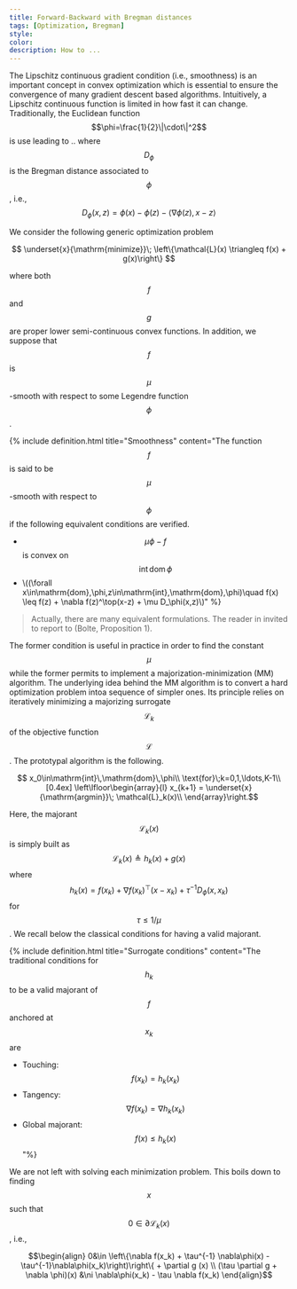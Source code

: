 ```yaml
---
title: Forward-Backward with Bregman distances
tags: [Optimization, Bregman]
style: 
color: 
description: How to ...
---
```



The Lipschitz continuous gradient condition (i.e., smoothness) is an important concept in convex optimization which is essential to ensure the convergence of many gradient descent based algorithms. Intuitively, a Lipschitz continuous function is limited in how fast it can change.
Traditionally, the Euclidean function $$\phi=\frac{1}{2}\|\cdot\|^2$$ is use leading to ..
where $$D_\phi$$ is the Bregman distance associated to $$\phi$$, i.e.,
$$D_\phi(x,z) = \phi(x) - \phi(z) - \langle \nabla\phi(z), x-z\rangle$$



We consider the following generic optimization problem

$$ \underset{x}{\mathrm{minimize}}\; \left\{\mathcal{L}(x) \triangleq f(x) + g(x)\right\} $$

where both $$f$$ and $$g$$ are proper lower semi-continuous convex functions. In addition, we suppose that $$f$$ is $$\mu$$-smooth with respect to some Legendre function $$\phi$$. 


{% include definition.html title="Smoothness" content="The function $$f$$ is said to be $$\mu$$-smooth with respect to $$\phi$$ if the following equivalent conditions are verified.
- $$\mu\phi-f$$ is convex on $$\mathrm{int}\,\mathrm{dom}\,\phi$$
- \\((\forall x\in\mathrm{dom}\,\phi,z\in\mathrm{int}\,\mathrm{dom}\,\phi)\quad f(x) \leq f(z) + \nabla f(z)^\top(x-z) + \mu D_\phi(x,z)\\)" %}

> Actually, there are many equivalent formulations. The reader in invited to report to (Bolte, Proposition 1).


The former condition is useful in practice in order to find the constant $$\mu$$ while the former permits to implement a majorization-minimization (MM) algorithm. The underlying idea behind the MM algorithm is to convert a hard optimization problem intoa sequence of simpler ones. Its principle relies on iteratively minimizing a majorizing surrogate $$\mathcal{L}_k$$ of the objective function $$\mathcal{L}$$. The prototypal algorithm is the following.

$$ x_0\in\mathrm{int}\,\mathrm{dom}\,\phi\\
    \text{for}\;k=0,1,\ldots,K-1\\[0.4ex]
    \left\lfloor\begin{array}{l}
    x_{k+1} = \underset{x}{\mathrm{argmin}}\; \mathcal{L}_k(x)\\
    \end{array}\right.$$


Here, the majorant $$\mathcal{L}_k(x)$$ is simply built as $$\mathcal{L}_k(x)\triangleq h_k(x) + g(x)$$ where $$h_k(x) = f(x_k) + \nabla f(x_k)^\top(x-x_k) + \tau^{-1} D_\phi(x,x_k)$$ for $$\tau\leq 1/\mu$$. We recall below the classical conditions for having a valid majorant. 

{% include definition.html title="Surrogate conditions" content="The traditional conditions for $$h_k$$ to be a valid majorant of $$f$$ anchored at $$x_k$$ are
- Touching: $$f(x_k) = h_k(x_k)$$
- Tangency:  $$\nabla f(x_k) = \nabla h_k(x_k)$$
- Global majorant:  $$f(x) \leq h_k(x)$$"%}


We are not left with solving each minimization problem. This boils down to finding $$x$$ such that $$0\in\partial\mathcal{L}_k(x)$$, i.e.,

$$\begin{align}
0&\in \left\{\nabla f(x_k) + \tau^{-1} \nabla\phi(x) - \tau^{-1}\nabla\phi(x_k)\right)\right\{ + \partial g (x) \\
(\tau \partial g + \nabla \phi)(x) &\ni \nabla\phi(x_k) - \tau \nabla f(x_k) 
\end{align}$$



